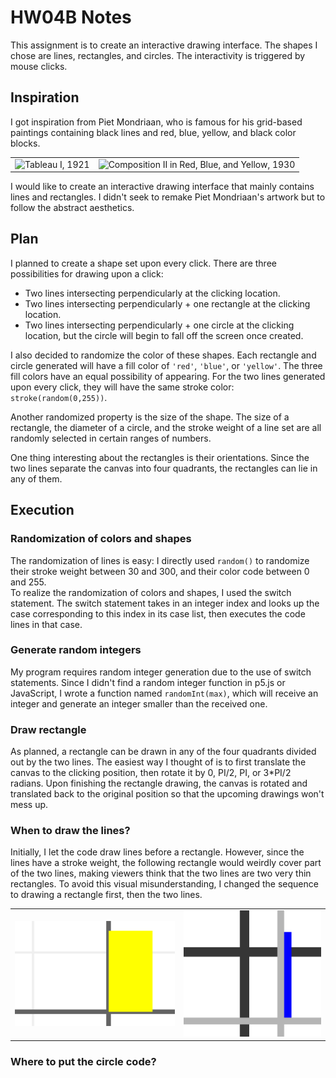 # HW04B Notes

This assignment is to create an interactive drawing interface. The shapes I chose are lines, rectangles, and circles. The interactivity is triggered by mouse clicks. 

## Inspiration
I got inspiration from Piet Mondriaan, who is famous for his grid-based paintings containing black lines and red, blue, yellow, and black color blocks. 
<table>
  <tr>
    <td>
      <img src='https://upload.wikimedia.org/wikipedia/commons/thumb/3/36/Tableau_I%2C_by_Piet_Mondriaan.jpg/800px-Tableau_I%2C_by_Piet_Mondriaan.jpg' alt='Tableau I, 1921'>
    </td>
    <td>
      <img src='https://upload.wikimedia.org/wikipedia/commons/thumb/a/a4/Piet_Mondriaan%2C_1930_-_Mondrian_Composition_II_in_Red%2C_Blue%2C_and_Yellow.jpg/1024px-Piet_Mondriaan%2C_1930_-_Mondrian_Composition_II_in_Red%2C_Blue%2C_and_Yellow.jpg' alt='Composition II in Red, Blue, and Yellow, 1930'>
    </td>
  </tr>
</table>

I would like to create an interactive drawing interface that mainly contains lines and rectangles. I didn't seek to remake Piet Mondriaan's artwork but to follow the abstract aesthetics. 

## Plan

I planned to create a shape set upon every click. There are three possibilities for drawing upon a click: 
- Two lines intersecting perpendicularly at the clicking location.
- Two lines intersecting perpendicularly + one rectangle at the clicking location.
- Two lines intersecting perpendicularly + one circle at the clicking location, but the circle will begin to fall off the screen once created. 

I also decided to randomize the color of these shapes. Each rectangle and circle generated will have a fill color of `'red'`, `'blue'`, or `'yellow'`. The three fill colors have an equal possibility of appearing. For the two lines generated upon every click, they will have the same stroke color: `stroke(random(0,255))`. 

Another randomized property is the size of the shape. The size of a rectangle, the diameter of a circle, and the stroke weight of a line set are all randomly selected in certain ranges of numbers. 

One thing interesting about the rectangles is their orientations. Since the two lines separate the canvas into four quadrants, the rectangles can lie in any of them. 

## Execution
### Randomization of colors and shapes
The randomization of lines is easy: I directly used `random()` to randomize their stroke weight between 30 and 300, and their color code between 0 and 255.  
To realize the randomization of colors and shapes, I used the switch statement. The switch statement takes in an integer index and looks up the case corresponding to this index in its case list, then executes the code lines in that case. 

### Generate random integers
My program requires random integer generation due to the use of switch statements. Since I didn't find a random integer function in p5.js or JavaScript, I wrote a function named `randomInt(max)`, which will receive an integer and generate an integer smaller than the received one. 

### Draw rectangle
As planned, a rectangle can be drawn in any of the four quadrants divided out by the two lines. The easiest way I thought of is to first translate the canvas to the clicking position, then rotate it by 0, PI/2, PI, or 3*PI/2 radians. Upon finishing the rectangle drawing, the canvas is rotated and translated back to the original position so that the upcoming drawings won't mess up. 

### When to draw the lines? 
Initially, I let the code draw lines before a rectangle. However, since the lines have a stroke weight, the following rectangle would weirdly cover part of the two lines, making viewers think that the two lines are two very thin rectangles. To avoid this visual misunderstanding, I changed the sequence to drawing a rectangle first, then the two lines. 
<table>
  <tr>
    <td>
      <img src='./hw04b-3.png' alt='hw04b-3.png'>
    </td>
    <td>
      <img src='./hw04b-2.png' alt='hw04b-2.png'>
    </td>
  </tr>
</table>

### Where to put the circle code?
